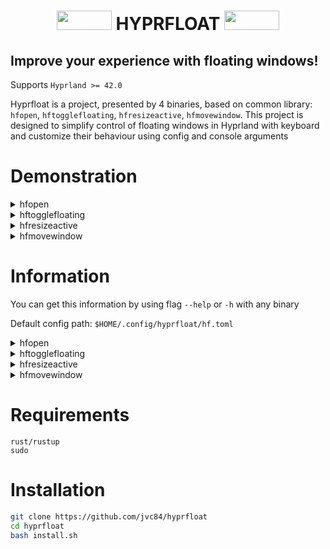 <div align="center">
  <h1> 
    <img src="https://cyber.dabamos.de/88x31/blink-0.gif" width="88" height="31"/>   
    HYPRFLOAT    
    <img src="https://cyber.dabamos.de/88x31/blink-0.gif" width="88" height="31"/> 
  </h1>
</div>
  
<h2> Improve your experience with floating windows! </h2>

Supports `Hyprland >= 42.0`

Hyprfloat is a project, presented by 4 binaries, based on common library: `hfopen`, `hftogglefloating`, `hfresizeactive`, `hfmovewindow`. 
This project is designed to simplify control of floating windows in Hyprland with keyboard and customize their behaviour using config and console arguments

# Demonstration 


<details> 
  <summary>hfopen</summary>

# hfopen



https://github.com/user-attachments/assets/df9a8e61-21b2-4da5-9ee4-b65b056d487f



## `hyprland.conf`:
```
bind = Super Shift, Return, exec, hfopen -o -s 600x450 -p cursor kitty
bind = Super Shift, R, exec, hfopen -o -s 700x650 -p center "kitty ranger"
bind = Super Shift, F, exec, hfopen -d -p cursor firefox
```
</details>

<details> 
  <summary>hftogglefloating</summary>
  
# hftogglefloating



https://github.com/user-attachments/assets/ee18e752-b0b0-4248-b1af-e6c0b4ae8098



## `hyprland.conf`:
```
bind = Super Shift, Space, exec, hftogglefloating -p center
bind = Super, Space, exec, hftogglefloating -d -p cursor
```
</details>

<details> 
  <summary>hfresizeactive</summary>
  
# hfresizeactive



https://github.com/user-attachments/assets/554d927b-b9d3-4c7a-bb47-773bae5ae722



## `hyprland.conf`:
```
bind = Super Alt, Left , exec, hfresizeactive  -100   0    
bind = Super Alt, Down , exec, hfresizeactive   0     100     
bind = Super Alt, Up   , exec, hfresizeactive   0    -100    
bind = Super Alt, Right, exec, hfresizeactive   100   0     

```
</details>

<details> 
  <summary>hfmovewindow</summary>
  
# hfmovewindow



https://github.com/user-attachments/assets/aa839f2b-d0c5-4156-97d8-ae394889c62e



## `hyprland.conf`:
```
bind = Super Shift, Left , exec, hfmovewindow l    
bind = Super Shift, Down , exec, hfmovewindow d   
bind = Super Shift, Up   , exec, hfmovewindow u   
bind = Super Shift, Right, exec, hfmovewindow r   
```
```
bind = Super Shift, X, exec, hfmovewindow -p center
bind = Super Shift, C, exec, hfmovewindow -p cursor
bind = Super Shift, Z, exec, hfmovewindow -p far 
```
</details>

# Information

You can get this information by using flag `--help` or `-h` with any binary

Default config path: `$HOME/.config/hyprfloat/hf.toml`


<details> 
  <summary>hfopen</summary>

  USAGE:    `hfopen [ARGUMENTS] "EXECUTABLE"`

ARGUMENTS:
```
    -t, --tiled                 - open window tiled
    -o, --origin-size           - let program open window with specific size and then resize it.
        Recommended when size is predefined via config or console arguments
    -d, --default-size          - resize window according to config parameter `default_size`
    -c, --config PATH           - define PATH for config
    -s, --size SIZE_XxSIZE_Y    - set window size by x axis to SIZE_X, by y axis to SIZE_Y
    -m, --move POS_XxPOS_Y      - set window open position by x axis to POS_X, by y axis to POS_Y
    -p, --position PARAMETER    - open window according to PARAMETER
        PARAMETERS:
            l, left              to the left center position
            r, right             to the right center position
            t, top               to the top center position
            b, bottom            to the bottom center position
            tl, top-left         to the top-left corner
            tr, top-right        to the top-right corner
            bl, bottom-left      to the bottom-left corner
            br, bottom-right     to the bottom-right corner
            cursor               to the cursor position
            center               to the center
            close                to the closest corner from cursor
            far                  to the farthest corner from cursor
            opposite             to the mirror of cursor position
            random               to the random position on screen
```
  
</details>



<details> 
  <summary>hftogglefloating</summary>

  USAGE:    `hftogglefloating [ARGUMENTS]`

ARGUMENTS:
```
    -d, --default-size          - resize window according to config parameter `default_size`
    -c, --config PATH           - define PATH for config
    -s, --size SIZE_XxSIZE_Y    - set window size by x axis to SIZE_X, by y axis to SIZE_Y
    -m, --move POS_XxPOS_Y      - set window move position by x axis to POS_X, by y axis to POS_Y
    -p, --position PARAMETER    - move window according to PARAMETER
        PARAMETERS:
            l, left              to the left center position
            r, right             to the right center position
            t, top               to the top center position
            b, bottom            to the bottom center position
            tl, top-left         to the top-left corner
            tr, top-right        to the top-right corner
            bl, bottom-left      to the bottom-left corner
            br, bottom-right     to the bottom-right corner
            cursor               to the cursor position
            center               to the center
            close                to the closest corner from cursor
            far                  to the farthest corner from cursor
            opposite             to the mirror of cursor position
            random               to the random position on screen
```
  
</details>


<details> 
  <summary>hfresizeactive</summary>
  
# hfresizeactive

USAGE:    `hfresizeactive [ARGUMENTS] RESIZE_X RESIZE_Y`

ARGUMENTS:
```
    -c, --config PATH    - define PATH for config
    -e, --exact          - make size of floating window exactly RESIZE_X pixels on x axis, RESIZE_Y pixels on y axis
    -f, --force          - do not detect padding, even if `detect_padding` option in config equals `true`
    -n, --no-invert      - do not invert resize in stick mode, even if `invert_resize_in_stick_mode` option in config equals `true`

RESIZE_X       - resize window by x axis on RESIZE_X pixels according to config parameters
RESIZE_Y       - resize window by y axis on RESIZE_Y pixels according to config parameters
``` 
</details>

<details> 
  <summary>hfmovewindow</summary>

# hfmovewindow

  USAGE:    `hfmovewindow [ARGUMENTS] [DIRECTION]`

ARGUMENTS:
```
    -c PATH      | --config PATH               - define PATH for config
    -p, --position PARAMETER    - move window according to PARAMETER
        PARAMETERS:
            l, left              to the left center position
            r, right             to the right center position
            t, top               to the top center position
            b, bottom            to the bottom center position
            tl, top-left         to the top-left corner
            tr, top-right        to the top-right corner
            bl, bottom-left      to the bottom-left corner
            br, bottom-right     to the bottom-right corner
            cursor               to the cursor position
            center               to the center
            close                to the closest corner from cursor
            far                  to the farthest corner from cursor
            opposite             to the mirror of cursor position
            random               to the random position on screen

DIRECTIONS:

    l        - move window left according to config parameters
    r        - move window right according to config parameters
    u        - move window up according to config parameters
    d        - move window down according to config parameters
```

</details>


# Requirements 

```
rust/rustup
sudo
```

# Installation 


```bash
git clone https://github.com/jvc84/hyprfloat
cd hyprfloat
bash install.sh
```









